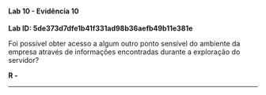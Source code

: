 
#### Lab 10 - Evidência 10

**Lab ID:  5de373d7dfe1b41f331ad98b36aefb49b11e381e**


Foi possível obter acesso a algum outro ponto sensível do ambiente da empresa através de informações encontradas durante a exploração do servidor?

**R -**

---
